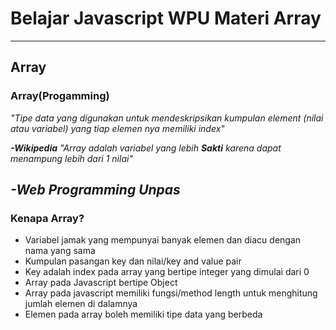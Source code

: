 # Belajar Javascript WPU Materi Array
---
## Array
### Array(Progamming)
*"Tipe data yang digunakan untuk mendeskripsikan kumpulan element (nilai atau variabel) yang tiap elemen nya memiliki index"*


***-Wikipedia***
*"Array adalah variabel yang lebih **Sakti** karena dapat menampung lebih dari 1 nilai"*

***-Web Programming Unpas*** 
---
### Kenapa Array?
* Variabel jamak yang mempunyai banyak elemen dan diacu dengan nama yang sama
* Kumpulan pasangan key dan nilai/key and value pair
* Key adalah index pada array yang bertipe integer yang dimulai dari 0
* Array pada Javascript bertipe Object
* Array pada javascript memiliki fungsi/method length untuk menghitung jumlah elemen di dalamnya
* Elemen pada array boleh memiliki tipe data yang berbeda
